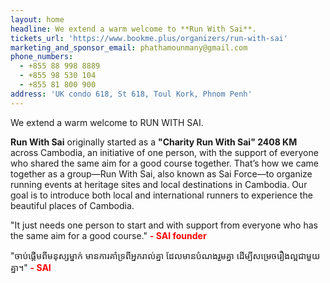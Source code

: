 ```yaml
---
layout: home
headline: We extend a warm welcome to **Run With Sai**.
tickets_url: 'https://www.bookme.plus/organizers/run-with-sai'
marketing_and_sponsor_email: phathamounmany@gmail.com
phone_numbers:
  - +855 88 998 8889
  - +855 98 530 104
  - +855 81 800 900
address: 'UK condo 618, St 618, Toul Kork, Phnom Penh'
---
```

We extend a warm welcome to RUN WITH SAI.

**Run With Sai** originally started as a **"Charity Run With Sai" 2408 KM** across Cambodia, an initiative of one person, with the support of everyone who shared the same aim for a good course together. That’s how we came together as a group—Run With Sai, also known as Sai Force—to organize running events at heritage sites and local destinations in Cambodia. Our goal is to introduce both local and international runners to experience the beautiful places of Cambodia.

"It just needs one person to start and with support from everyone who has the same aim
for a good course." <span style="color: red;">**- SAI founder**</span>



"ចាប់ផ្ដើមពីមនុស្សម្នាក់ មានការគាំទ្រពីអ្នករាល់គ្នា ដែលមានបំណងរួមគ្នា
ដើម្បីសម្រេចរឿងល្អជាមួយគ្នា។" <span style="color: red;">**- SAI**</span>
